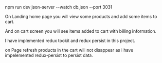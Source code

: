 npm run dev 
json-server --watch db.json --port 3031

 On Landing home page you will view  some products and add some items to cart.

 And on cart screen you will see items added to cart with billing information.

 I have implemented redux tookit and redux persist in this project.

 on Page refresh products in the cart will not disappear as i have impelemented redux-persist to persist data.